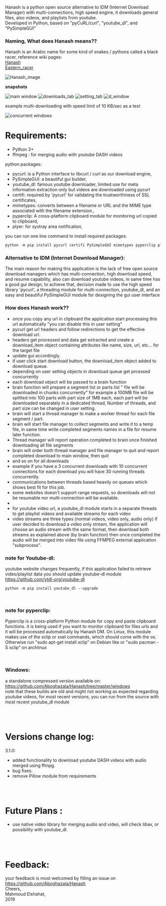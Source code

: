 Hanash is a python open source alternative to IDM (Internet Download Manager) 
with multi-connections, high speed engine, 
it downloads general files, also videos, and playlists from youtube. <br>
Developed in Python, based on "pyCuRL/curl", "youtube_dl", and "PySimpleGUI"


### Naming, What does Hanash means??
Hanash is an Arabic name for some kind of snakes / pythons called a
black racer, reference wiki pages: <br>
[Hanash](https://ar.wikipedia.org/wiki/حنش) <br>
[Eastern_racer](https://en.wikipedia.org/wiki/Eastern_racer)

![Hanash_image](https://upload.wikimedia.org/wikipedia/commons/thumb/f/f4/Coluber_constrictorPCCP20030612-1115B.jpg/220px-Coluber_constrictorPCCP20030612-1115B.jpg)


**snapshots**

![main window](https://github.com/Aboghazala/Hanash/blob/master/images/main.PNG)
![downloads_tab](https://github.com/Aboghazala/Hanash/blob/master/images/downloads.PNG)
![setting_tab](https://github.com/Aboghazala/Hanash/blob/master/images/setting.PNG)
![d_window](https://github.com/Aboghazala/Hanash/blob/master/images/d_window.PNG)

example multi-downloading with speed limit of 10 KB/sec as a test

![concurrent windows](https://github.com/Aboghazala/Hanash/blob/master/images/concurrent_windows.PNG)


# Requirements:

- Python 3+
- ffmpeg : for merging audio with youtube DASH videos

python packages: 
- pycurl: is a Python interface to libcurl / curl as our download engine,
- PySimpleGUI: a beautiful gui builder, 
- youtube_dl: famous youtube downloader, limited use for meta information extraction only but videos are downloaded using pycurl 
- certifi: required by 'pycurl' for validating the trustworthiness of SSL certificates,
- mimetypes: converts between a filename or URL and the MIME type associated with the filename extension.,
- pyperclip: A cross-platform clipboard module for monitoring url copied to clipboard,
- plyer: for systray area notification,


you can run one line command to install required packages:
```python
python -m pip install pycurl certifi PySimpleGUI mimetypes pyperclip plyer youtube_dl
```


### Alternative to IDM (Internet Download Manager):
The main reason for making this application is the lack of free open source download
managers which has multi-connection, high download speed, and resume capability, also can download youtube
videos, in same time has a good gui design, to achieve that, decision made to use the high speed
library 'pycurl', a threading module for multi-connection, youtube_dl, and an easy and beautiful PySimpleGUI 
module for designing the gui user interface


### How does Hanash work??
- once you copy any url in clipboard the application start processing this url automatically "you can disable this in user setting"
- pycurl get url headers and follow redirections to get the effective download url.
- headers get processed and data get extracted and create a download_item object 
containing attributes like name, size, url, etc... for the target file
- update gui accordingly.
- if user click start download button, the download_item object added to download queue.
- depending on user setting objects in download queue get prcessed concurrently
- each download object will be passed to a brain function
- brain function will prepare a segment list or parts list " file will be downloaded in chunks concurrently" for 
example a 100MB file will be splitted into 100 parts with part size of 1MB each, each part will be downloaded 
separately in a dedicated thread, Number of threads, and part size can be changed in user setting.
- brain will start a thread manager to make a worker thread for each file segment / part.
- brain will start file manager to collect segments and write it to a temp file, in same time write completed 
segments names in a file for resume later function.
- Thread manager will report operation completed to brain once finished downloading all file segments
- brain will order both thread manager and file manager to quit and report completed download to main window, then quit
- and so on for all downloads
- example if you have a 3 concurrent downloads with 10 concurrent connections for each download you will have 30 running threads 
concurrently.
- communications between threads based heavily on queues which shows best fit for this job.
- some websites doesn't support range requests, so downloads will not be resumable nor multi-connection will be available.
- 
- for youtube video url, a youtube_dl module starts in a separate threads to get playlist videos and available streams for each video
- video streams are three types (normal videos, video only, audio only) if user decided to download a video only stream, the application
will choose an audio stream with the same format, then download both streams as explained above (by brain function) then once completed
the audio will be merged into video file using FFMPEG external application "subprocess".  


### note for Youtube-dl: <br>
youtube website changes frequently, if this application failed to retrieve video/playlist data
you should update youtube-dl module https://github.com/ytdl-org/youtube-dl
```
python -m pip install youtube_dl --upgrade
```
<br>

### note for pyperclip: <br>
Pyperclip is a cross-platform Python module for copy and paste clipboard functions. it is being used if you want to monitor clipboard for files urls and it will be processed automatically by Hanash DM.
On Linux, this module makes use of the xclip or xsel commands, which should come with the os. Otherwise run "sudo apt-get install xclip" on Debian like or "sudo pacman -S xclip" on archlinux

<br>

### Windows: <br>
a standalone compressed version available on: https://github.com/Aboghazala/Hanash/tree/master/windows <br>
note that these builds are old and might not working as expected regarding 
youtube videos, for most recent versions, you can run from the source with most recent youtube_dl module


<br><br>

# Versions change log:
3.1.0:
- added functionality to download youtube DASH videos with audio merged using ffmpg.
- bug fixes.
- remove Pillow module from requirements

<br><br>

# Future Plans :
- use native video library for merging audio and video, will check libav, or possibility with youtube_dl.



<br><br>

# Feedback:
your feedback is most welcomed by filling an issue on https://github.com/Aboghazala/Hanash <br>
Cheers, <br>
Mahmoud Elshahat, <br>
2019


